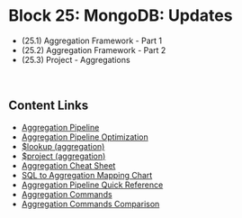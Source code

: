 # Block 25: MongoDB: Updates
- (25.1) Aggregation Framework - Part 1
- (25.2) Aggregation Framework - Part 2
- (25.3) Project - Aggregations

<br>

## Content Links
- [Aggregation Pipeline](https://docs.mongodb.com/manual/core/aggregation-pipeline/#considerations)
- [Aggregation Pipeline Optimization](https://docs.mongodb.com/manual/core/aggregation-pipeline-optimization/)
- [$lookup (aggregation)](https://docs.mongodb.com/manual/reference/operator/aggregation/lookup/#lookup-single-equality)
- [$project (aggregation)](https://docs.mongodb.com/manual/reference/operator/aggregation/project/)
- [Aggregation Cheat Sheet](https://github.com/tryber/Trybe-CheatSheets/blob/master/backend/mongodb/mongodb_aggregation/README.md)
- [SQL to Aggregation Mapping Chart](https://docs.mongodb.com/manual/reference/sql-aggregation-comparison/)
- [Aggregation Pipeline Quick Reference](https://docs.mongodb.com/manual/meta/aggregation-quick-reference/)
- [Aggregation Commands](https://docs.mongodb.com/manual/reference/operator/aggregation/interface/)
- [Aggregation Commands Comparison](https://docs.mongodb.com/manual/reference/aggregation-commands-comparison/)
